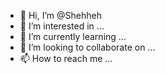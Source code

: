 

- 👋 Hi, I’m @Shehheh
- 👀 I’m interested in ...
- 🌱 I’m currently learning ...
- 💞️ I’m looking to collaborate on ...
- 📫 How to reach me ...

<!---
Shehheh/Shehheh is a ✨ special ✨ repository because its `README.md` (this file) appears on your GitHub profile.
You can click the Preview link to take a look at your changes.
--->
